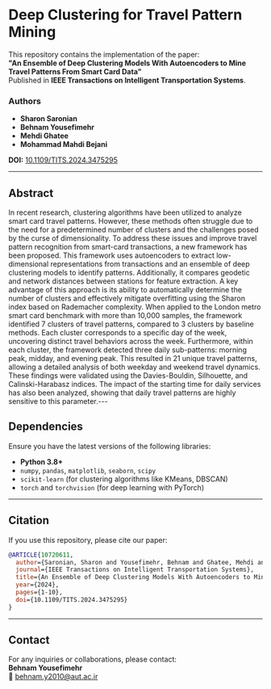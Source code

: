 
# Deep Clustering for Travel Pattern Mining

This repository contains the implementation of the paper:  
**"An Ensemble of Deep Clustering Models With Autoencoders to Mine Travel Patterns From Smart Card Data"**  
Published in **IEEE Transactions on Intelligent Transportation Systems**.

### Authors
- **Sharon Saronian**
- **Behnam Yousefimehr**  
- **Mehdi Ghatee**  
- **Mohammad Mahdi Bejani**  

**DOI:** [10.1109/TITS.2024.3475295](https://ieeexplore.ieee.org/abstract/document/10720611)  

---

## Abstract
In recent research, clustering algorithms have been utilized to analyze smart card travel patterns. However, these methods often struggle due to the need for a predetermined number of clusters and the challenges posed by the curse of dimensionality. To address these issues and improve travel pattern recognition from smart-card transactions, a new framework has been proposed. This framework uses autoencoders to extract low-dimensional representations from transactions and an ensemble of deep clustering models to identify patterns. Additionally, it compares geodetic and network distances between stations for feature extraction. A key advantage of this approach is its ability to automatically determine the number of clusters and effectively mitigate overfitting using the Sharon index based on Rademacher complexity. When applied to the London metro smart card benchmark with more than 10,000 samples, the framework identified 7 clusters of travel patterns, compared to 3 clusters by baseline methods. Each cluster corresponds to a specific day of the week, uncovering distinct travel behaviors across the week. Furthermore, within each cluster, the framework detected three daily sub-patterns: morning peak, midday, and evening peak. This resulted in 21 unique travel patterns, allowing a detailed analysis of both weekday and weekend travel dynamics. These findings were validated using the Davies-Bouldin, Silhouette, and Calinski-Harabasz indices. The impact of the starting time for daily services has also been analyzed, showing that daily travel patterns are highly sensitive to this parameter.---

## Dependencies
Ensure you have the latest versions of the following libraries:
- **Python 3.8+**
- `numpy`, `pandas`, `matplotlib`, `seaborn`, `scipy`
- `scikit-learn` (for clustering algorithms like KMeans, DBSCAN)
- `torch` and `torchvision` (for deep learning with PyTorch)

---

## Citation
If you use this repository, please cite our paper:
```bibtex
@ARTICLE{10720611,
  author={Saronian, Sharon and Yousefimehr, Behnam and Ghatee, Mehdi and Bejani, Mohammad Mahdi},
  journal={IEEE Transactions on Intelligent Transportation Systems}, 
  title={An Ensemble of Deep Clustering Models With Autoencoders to Mine Travel Patterns From Smart Card Data}, 
  year={2024},
  pages={1-10},
  doi={10.1109/TITS.2024.3475295}
}
```

---

## Contact
For any inquiries or collaborations, please contact:  
**Behnam Yousefimehr**  
📧 [behnam.y2010@aut.ac.ir](mailto:behnam.y2010@aut.ac.ir)
